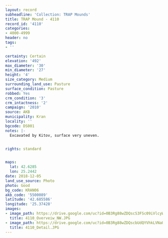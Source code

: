 ```yaml
---
layout: record
subheadline: 'Collection: TRAP Mounds'
title: TRAP Mound - 4110
record_id: '4110'
categories:
- 4000-4999
header: no
tags:
- ''

certainty: Certain
elevation: '492'
max_diameter: '30'
min_diameter: '27'
height: '4'
size_category: Medium
surrounding_land_use: Pasture
surface_condition: Pasture
robbed: Yes
crm_condition: '3'
crm_intactness: '2'
campaign: '2010'
source: AKB
municipality: Kran
locality: ''
bgcode: DS001
notes: |-
  Excavated by Kitov, surface very uneven.


rights: standard


maps:
  lat: 42.6285
  lon: 25.2442
date: 2018-12-05
land_use_source: Photo
photo: Good
bg_code: KRAN06
akb_code: '5500089'
latitude: '42.685586'
longitude: '25.37428'
images:
- image_path: https://drive.google.com/uc?id=0B3Rg88wZDQscS3FSc09iVlcyWEU
  title: 4110_Overveiw_NW.JPG
- image_path: https://drive.google.com/uc?id=0B3Rg88wZDQscbUdQYVhkLVNaU28
  title: 4110_Detail.JPG
---
```

